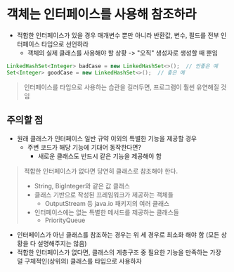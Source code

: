 # 객체는 인터페이스를 사용해 참조하라 
- 적합한 인터페이스가 있을 경우 매개변수 뿐만 아니라 반환값, 변수, 필드를 전부 인터페이스 타입으로 선언하라 
  - 객체의 실제 클래스를 사용해야 할 상황 -> "오직" 생성자로 생성할 때 뿐임

```java
LinkedHashSet<Integer> badCase = new LinkedHashSet<>();  // 안좋은 예
Set<Integer> goodCase = new LinkedHashSet<>();  // 좋은 예 
```

> 인터페이스를 타입으로 사용하는 습관을 길러두면, 프로그램이 훨씬 유연해질 것임


## 주의할 점 
- 원래 클래스가 인터페이스 일반 규약 이외의 특별한 기능을 제공할 경우
  - 주변 코드가 해당 기능에 기대어 동작한다면? 
    - 새로운 클래스도 반드시 같은 기능을 제공해야 함 

> 적합한 인터페이스가 없다면 당연히 클래스로 참조해야 한다.
> - String, BigInteger와 같은 값 클래스 
> - 클래스 기반으로 작성된 프레임워크가 제공하는 객체들
>   - OutputStream 등 java.io 패키지의 여러 클래스
> - 인터페이스에는 없는 특별한 메서드를 제공하는 클래스들 
>   - PriorityQueue

- 인터페이스가 아닌 클래스를 참조하는 경우는 위 세 경우로 최소화 해야 함 (모든 상황을 다 설명해주지는 않음)
- 적합한 인터페이스가 없다면, 클래스의 게층구조 중 필요한 기능을 만족하는 가장 덜 구체적인(상위의) 클래스를 타입으로 사용하자 
